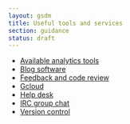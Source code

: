 ```yaml
---
layout: gsdm
title: Useful tools and services
section: guidance
status: draft
---
```



<ul>
    <li><a href="/guides/tools-and-services/availableanalyticstools.html">Available analytics tools</a></li>
    <li><a href="/guides/tools-and-services/blogsoftware.html">Blog software</a></li>
    <li><a href="/guides/tools-and-services/feedback_and_code_review.html">Feedback and code review</a></li>
    <li><a href="/guides/tools-and-services/gcloud.html">Gcloud</a></li>
    <li><a href="/guides/tools-and-services/helpdesk.html">Help desk</a></li>
    <li><a href="/guides/tools-and-services/irc.html">IRC group chat</a></li>
    <li><a href="/guides/tools-and-services/versioncontrol.html">Version control</a></li>
</ul>

